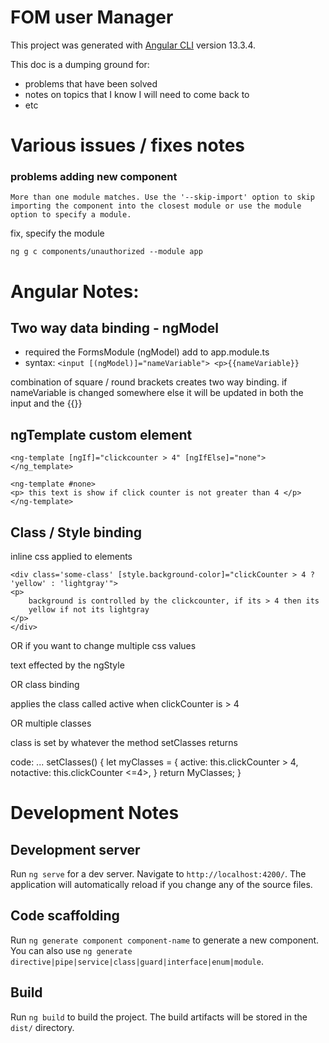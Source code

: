 # FOM user Manager

This project was generated with [Angular CLI](https://github.com/angular/angular-cli) version 13.3.4.

This doc is a dumping ground for:
*  problems that have been solved
* notes on topics that I know I will need to come back to
* etc

# Various issues / fixes notes

### problems adding new component

```
More than one module matches. Use the '--skip-import' option to skip importing the component into the closest module or use the module option to specify a module.
```

fix, specify the module

`ng g c components/unauthorized --module app`

# Angular Notes:

## Two way data binding - ngModel

* required the FormsModule (ngModel) add to app.module.ts
* syntax:
`<input [(ngModel)]="nameVariable"> <p>{{nameVariable}}`

combination of square / round brackets creates two way binding.
if nameVariable is changed somewhere else it will be updated in
both the input and the {{}}

## ngTemplate  custom element
```
<ng-template [ngIf]="clickcounter > 4" [ngIfElse]="none">
</ng_template>

<ng-template #none>
<p> this text is show if click counter is not greater than 4 </p>
</ng-template>
```

## Class / Style binding

inline css applied to elements
```
<div class='some-class' [style.background-color]="clickCounter > 4 ? 'yellow' : 'lightgray'">
<p>
    background is controlled by the clickcounter, if its > 4 then its
    yellow if not its lightgray
</p>
</div>
```

OR if you want to change multiple css values

<div class="some-class" [ngStyle]="{
    'background-color': clickCounter > 4 ? 'yellow' : 'lightgray',
    'border': clickcounter > 4 ? '4px solid black' : 'none'}">
<p> text effected by the ngStyle </p>
</div>

OR class binding

<div class="some-class" [class.active]="clickCounter > 4">
  <p> applies the class called active when clickCounter is > 4 </p>
</div>

OR multiple classes

<div class="some-class" [ngClass]="setClasses()">
 <p> class is set by whatever the method setClasses returns </p>
</div >

code:
...
setClasses() {
    let myClasses = {
        active: this.clickCounter > 4,
        notactive: this.clickCounter <=4>,
    }
    return MyClasses;
}

# Development Notes

## Development server

Run `ng serve` for a dev server. Navigate to `http://localhost:4200/`. The application will automatically reload if you change any of the source files.

## Code scaffolding

Run `ng generate component component-name` to generate a new component. You can also use `ng generate directive|pipe|service|class|guard|interface|enum|module`.

## Build

Run `ng build` to build the project. The build artifacts will be stored in the `dist/` directory.



